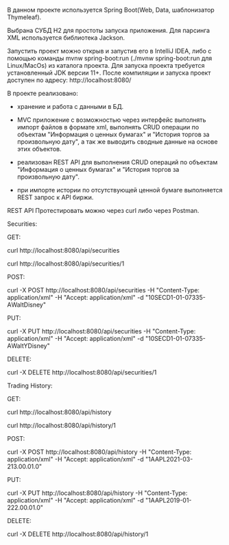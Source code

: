 В данном проекте используется Spring Boot(Web, Data, шаблонизатор Thymeleaf).

Выбрана СУБД H2 для простоты запуска приложения.
Для парсинга XML используется библиотека Jackson.

Запустить проект можно открыв и запустив его в IntelliJ IDEA, либо с помощью команды mvnw spring-boot:run (./mvnw spring-boot:run для Linux/MacOs) из каталога проекта. Для запуска проекта требуется установленный JDK версии 11+.
После компиляции и запуска проект доступен по адресу: http://localhost:8080/

В проекте реализовано:

- хранение и работа с данными в БД.

- MVC приложение с возможностью через интерфейс выполнять импорт файлов в формате xml, выполнять CRUD операции по объектам "Информация о ценных бумагах" и "История торгов за произвольную дату", а так же выводить сводные данные на основе этих объектов.
- реализован REST API для выполнения CRUD операций по объектам "Информация о ценных бумагах" и "История торгов за произвольную дату".
- при импорте истории по отсутствующей ценной бумаге выполняется REST запрос к API биржи.

REST API
Протестировать можно через curl либо через Postman.

Securities:

GET:

curl http://localhost:8080/api/securities

curl http://localhost:8080/api/securities/1

POST:

curl -X POST http://localhost:8080/api/securities -H "Content-Type: application/xml" -H "Accept: application/xml" -d "<securities><id>10</id><secid>SECD</secid><regnumber>1-01-07335-A</regnumber><name>Walt</name><emitentTitle>Disney</emitentTitle></securities>"

PUT:

curl -X PUT http://localhost:8080/api/securities -H "Content-Type: application/xml" -H "Accept: application/xml" -d "<securities><id>10</id><secid>SECD</secid><regnumber>1-01-07335-A</regnumber><name>WaltY</name><emitentTitle>Disney</emitentTitle></securities>"

DELETE:

curl -X DELETE http://localhost:8080/api/securities/1

Trading History:

GET:

curl http://localhost:8080/api/history

curl http://localhost:8080/api/history/1

POST:

curl -X POST http://localhost:8080/api/history -H "Content-Type: application/xml" -H "Accept: application/xml" -d "<history><id>1</id><secid>AAPL</secid><tradedate>2021-03-21</tradedate><numtrades>3.0</numtrades><open>0.0</open><close>1.0</close></history>"

PUT:

curl -X PUT http://localhost:8080/api/history -H "Content-Type: application/xml" -H "Accept: application/xml" -d "<history><id>1</id><secid>AAPL</secid><tradedate>2019-01-22</tradedate><numtrades>2.0</numtrades><open>0.0</open><close>1.0</close></history>"

DELETE:

curl -X DELETE http://localhost:8080/api/history/1